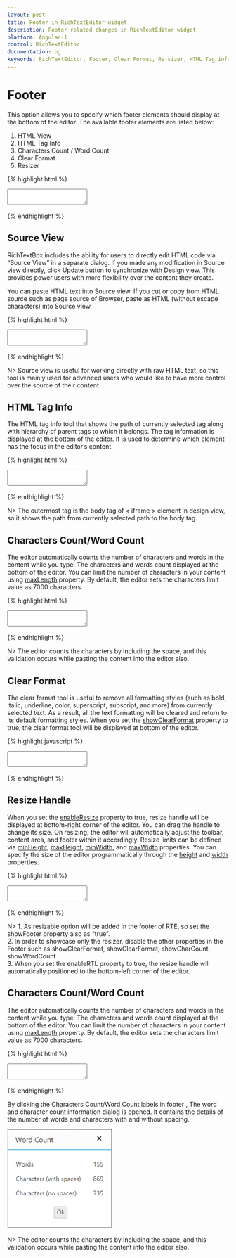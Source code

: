 ```yaml
---
layout: post
title: Footer in RichTextEditor widget
description: Footer related changes in RichTextEditor widget
platform: Angular-1
control: RichTextEditor
documentation: ug
keywords: RichTextEditor, Footer, Clear Format, Re-sizer, HTML Tag info, Characters Count, Word Count
---
```


# Footer

This option allows you to specify which footer elements should display at the bottom of the editor. The available footer elements are listed below:

1. HTML View
2. HTML Tag Info
3. Characters Count / Word Count 
4. Clear Format
5. Resizer

{% highlight html %}

<textarea id="texteditor" ej-rte e-showfooter="true"></textarea>

{% endhighlight %}

## Source View

RichTextBox includes the ability for users to directly edit HTML code via “Source View” in a separate dialog. If you made any modification in Source view directly, click Update button to synchronize with Design view. This provides power users with more flexibility over the content they create.

You can paste HTML text into Source view. If you cut or copy from HTML source such as page source of Browser, paste as HTML (without escape characters) into Source view.

{% highlight html %}

 <textarea id="texteditor" ej-rte e-showfooter="true" e-showhtmlsource="true"></textarea>

</script>

{% endhighlight %}

N> Source view is useful for working directly with raw HTML text, so this tool is mainly used for advanced users who would like to have more control over the source of their content. 

## HTML Tag Info

The HTML tag info tool that shows the path of currently selected tag along with hierarchy of parent tags to which it belongs. The tag information is displayed at the bottom of the editor. It is used to determine which element has the focus in the editor’s content. 

{% highlight html %}

<textarea id="texteditor" ej-rte e-showfooter="true" e-showhtmltaginfo="true"></textarea>

{% endhighlight %}

N> The outermost tag is the body tag of &lt; iframe &gt; element in design view, so it shows the path from currently selected path to the body tag.

## Characters Count/Word Count

The editor automatically counts the number of characters and words in the content while you type. The characters and words count displayed at the bottom of the editor. You can limit the number of characters in your content using [maxLength](http://help.syncfusion.com/api/js/ejrte#members:maxlength) property. By default, the editor sets the characters limit value as 7000 characters.

{% highlight html %}
  
 <textarea id="texteditor" ej-rte e-showfooter="true" e-showwordcount="true" e-showcharcount="true" e-maxlength="500"></textarea>

{% endhighlight %}

N> The editor counts the characters by including the space, and this validation occurs while pasting the content into the editor also.

## Clear Format

The clear format tool is useful to remove all formatting styles (such as bold, italic, underline, color, superscript, subscript, and more) from currently selected text. As a result, all the text formatting will be cleared and return to its default formatting styles. When you set the [showClearFormat](http://help.syncfusion.com/api/js/ejrte#members:showclearformat) property to true, the clear format tool will be displayed at bottom of the editor.

{% highlight javascript %}

<textarea id="texteditor" ej-rte e-showfooter="true" e-showclearformat="true"></textarea>

{% endhighlight %}

## Resize Handle

When you set the [enableResize](http://help.syncfusion.com/api/js/ejrte#members:enableresize) property to true, resize handle will be displayed at bottom-right corner of the editor. You can drag the handle to change its size. On resizing, the editor will automatically adjust the toolbar, content area, and footer within it accordingly. Resize limits can be defined via [minHeight](http://help.syncfusion.com/api/js/ejrte#members:minheight), [maxHeight](http://help.syncfusion.com/api/js/ejrte#members:maxheight), [minWidth](http://help.syncfusion.com/api/js/ejrte#members:minwidth), and [maxWidth](http://help.syncfusion.com/api/js/ejrte#members:maxwidth) properties. You can specify the size of the editor programmatically through the [height](http://help.syncfusion.com/api/js/ejrte#members:height) and [width](http://help.syncfusion.com/api/js/ejrte#members:width) properties. 

{% highlight html %}

<textarea id="texteditor" ej-rte e-showfooter="true" e-enableresize="true" e-width="600" e-minwidth="250" e-maxwidth="750" e-height="300" e-minheight="250" e-maxheight="500"></textarea>

{% endhighlight %}

N>  1.	As resizable option will be added in the footer of RTE, so set the showFooter property also as “true”.   <BR>
2.	In order to showcase only the resizer, disable the other properties in the Footer such as showClearFormat,  showClearFormat,  showCharCount, showWordCount <BR> 
3.	When you set the enableRTL property to true, the resize handle will automatically positioned to the bottom-left corner of the editor. <BR>

## Characters Count/Word Count

The editor automatically counts the number of characters and words in the content while you type. The characters and words count displayed at the bottom of the editor. You can limit the number of characters in your content using [maxLength](http://help.syncfusion.com/api/js/ejrte#members:maxlength) property. By default, the editor sets the characters limit value as 7000 characters.

{% highlight html %}

<textarea id="texteditor" ej-rte e-showfooter="true" e-showwordcount="true" e-showcharcount="true" e-maxlength="500"></textarea>

{% endhighlight %}

By clicking the Characters Count/Word Count labels in footer , The word and character count information dialog is opened. It contains the details of the number of words and characters with and without spacing.  

![](UserInterface_images/wordchar.png)

N> The editor counts the characters by including the space, and this validation occurs while pasting the content into the editor also.